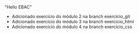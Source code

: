 "Hello EBAC" 

- Adicionado exercício do módulo 2 na branch exercicio_git
- Adicionado exercício do módulo 3 na branch exercicio_html
- Adicionado exercício do módulo 4 na branch exercicio_css